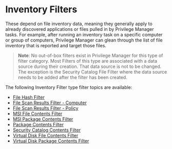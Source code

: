 [title]: # (Inventory)
[tags]: # (filter types)
[priority]: # (1)
# Inventory Filters

These depend on file inventory data, meaning they generally apply to already discovered applications or files pulled in by Privilege Manager tasks. For example, after running an inventory task on a specific computer or group of computers, Privilege Manager can glean through the list of file inventory that is reported and target those files. 

>**Note**:
>No out-of-box filters exist in Privilege Manager for this type of filter category. Most Filters of this type are associated with a data source during their creation. That data source is not to be changed. The exception is the Security Catalog File Filter where the data source needs to be added after the filter has been created.

The following Inventory Filter type filter topics are available:

* [File Hash Filter](file-hash.md)
* [File Scan Results Filter - Computer](file-scan-results-comp.md)
* [File Scan Results Filter - Policy](file-scan-results-pol.md)
* [MSI File Contents Filter](msi-file-contents.md)
* [MSI Package Contents Filter](msi-package-contents.md)
* [Package Contents Filter](package-contents.md)
* [Security Catalog Contents Filter](security-cat-contents.md)
* [Virtual Disk File Contents Filter](virtual-disk-file-contents.md)
* [Virtual Disk Package Contents Filter](virtual-disk-package-contents.md)